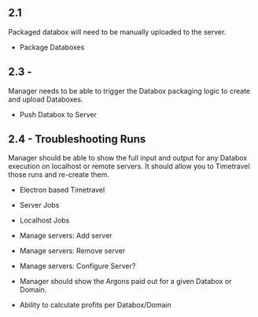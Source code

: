 ## 2.1
Packaged databox will need to be manually uploaded to the server.

- Package Databoxes

## 2.3 - 
Manager needs to be able to trigger the Databox packaging logic to create and upload Databoxes.
- Push Databox to Server

## 2.4 - Troubleshooting Runs
Manager should be able to show the full input and output for any Databox execution on localhost or remote servers. It should allow you to Timetravel those runs and re-create them.

- Electron based Timetravel
- Server Jobs
- Localhost Jobs

- Manage servers: Add server
- Manage servers: Remove server
- Manage servers: Configure Server?

- Manager should show the Argons paid out for a given Databox or Domain.
- Ability to calculate profits per Databox/Domain

